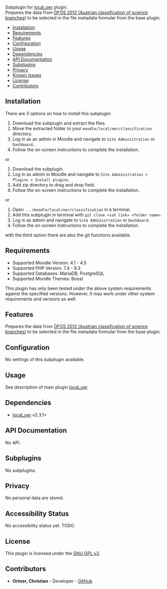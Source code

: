 

Subplugin for [local_oer](https://github.com/llttugraz/moodle-local_oer) plugin.<br>
Prepares the data from [ÖFOS 2012 (Austrian classification of science branches)](https://data.europa.eu/data/datasets/92750ae3-6460-3d51-92a7-b6a5dba70d3d?locale=en) to be selected in the file metadata formular from the base plugin.





- [Installation](#installation)
- [Requirements](#requirements)
- [Features](#features)
- [Configuration](#configuration)
- [Usage](#usage)
- [Dependencies](#dependencies)
- [API Documentation](#api-documentation)
- [Subplugins](#subplugins)
- [Privacy](#privacy)
- [Known Issues](#known-issues)
- [License](#license)
- [Contributors](#contributors)

## Installation

There are 3 options on how to install this subplugin:

1. Download the subplugin and extract the files.
2. Move the extracted folder to your `moodle/local/oer/classification` directory.
3. Log in as an admin in Moodle and navigate to `Site Administration` or `Dashboard`.
4. Follow the on-screen instructions to complete the installation.

or

1. Download the subplugin.
2. Log in as admin in Moodle and navigate to `Site Administration > Plugins > Install plugins`.
3. Add zip directory to drag and drop field.
4. Follow the on-screen instructions to complete the installation.

or

1. Open `.../moodle/local/oer/classification` in a terminal.
2. Add this subplugin in terminal with `git clone <ssh link> <folder name>`.
3. Log in as admin and navigate to `Site Administration` or `Dashboard`.
4. Follow the on-screen instructions to complete the installation.

with the third option there are also the git functions available.


## Requirements

- Supported Moodle Version: 4.1 - 4.5
- Supported PHP Version:    7.4 - 8.3
- Supported Databases:      MariaDB, PostgreSQL
- Supported Moodle Themes:  Boost

This plugin has only been tested under the above system requirements against the specified versions.
However, it may work under other system requirements and versions as well.

## Features

Prepares the data from [ÖFOS 2012 (Austrian classification of science branches)](https://data.europa.eu/data/datasets/92750ae3-6460-3d51-92a7-b6a5dba70d3d?locale=en) to be selected in the file metadata formular from the base plugin.


## Configuration

No settings of this subplugin available.

## Usage

See description of main plugin [local_oer](https://github.com/llttugraz/moodle-local_oer).

## Dependencies

* [local_oer](https://github.com/llttugraz/moodle-local_oer) v2.3.1+

## API Documentation

No API.

## Subplugins

No subplugins.

## Privacy

No personal data are stored.


## Accessibility Status

No accessibility status yet. TODO.

## License

This plugin is licensed under the [GNU GPL v3](https://www.gnu.org/licenses/gpl-3.0.html).

## Contributors

- **Ortner, Christian** - Developer - [GitHub](https://github.com/chriso123)
